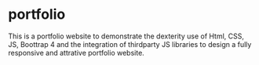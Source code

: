 # portfolio
This is a portfolio website to demonstrate the dexterity use of Html, CSS, JS, Boottrap 4 and the integration of thirdparty JS
libraries to design  a fully responsive and attrative portfolio website.
